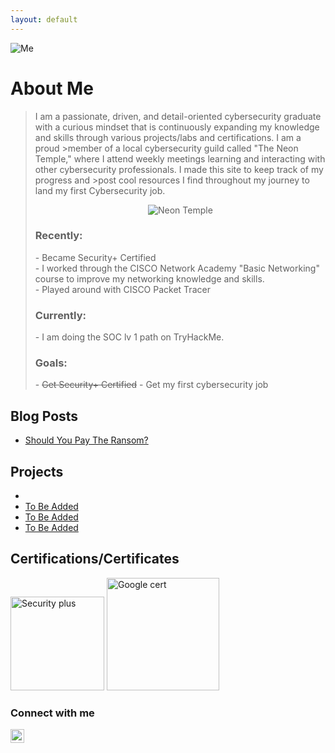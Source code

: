 ```yaml
---
layout: default
---
```



![Me](https://github.com/AlexandraSchuch/AlexandraSchuch/assets/144488134/1f28db47-2fb8-47bf-8d7e-7fd8aeda8a90) 

# About Me

> I am a passionate, driven, and detail-oriented cybersecurity graduate with a curious mindset that is continuously expanding my knowledge and skills through various projects/labs and certifications. I am a proud >member of a local cybersecurity guild called "The Neon Temple," where I attend weekly meetings learning and interacting with other cybersecurity professionals. I made this site to keep track of my progress and >post cool resources I find throughout my journey to land my first Cybersecurity job.
> <center> <img alt="Neon Temple" src= "https://media-exp1.licdn.com/dms/image/C560BAQHyL7HcHbofiA/company-logo_200_200/0/1616878791819?e=2159024400&v=beta&t=oIa3_r_QDzgMvKNLIN2PAZn0kw_yQu72eirK99-ANmw"> </center>
><h3> Recently: </h3>
> - Became Security+ Certified <br>
> - I worked through the CISCO Network Academy "Basic Networking" course to improve my networking knowledge and skills. <br>
> - Played around with CISCO Packet Tracer <br>
><h3> Currently: </h3>
> - I am doing the SOC lv 1 path on TryHackMe. 
> 
><h3>Goals:</h3>
> - <s> Get Security+ Certified</s> 
> - Get my first cybersecurity job


## Blog Posts
* [Should You Pay The Ransom?](./ShouldYouPayTheRansom.md)


## Projects 
*  
*   [To Be Added](/project1.md)
*   [To Be Added](https://url)
*   [To Be Added](https://url)


## Certifications/Certificates
<img alt="Security plus" width="150" height="150" src="https://images.credly.com/images/74790a75-8451-400a-8536-92d792c5184a/CompTIA_Security_2Bce.png"> <img alt="Google cert" width="180" height="180" src="https://images.credly.com/images/0bf0f2da-a699-4c82-82e2-56dcf1f2e1c7/image.png">



### Connect with me

[<img align="left" alt="AlexandraSchuch | LinkedIn" width="22px" src="https://cdn.jsdelivr.net/npm/simple-icons@v3/icons/linkedin.svg" />][linkedin]

[linkedin]: https://www.linkedin.com/in/alexandra-schuch/
